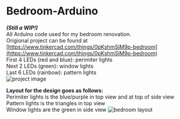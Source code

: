 # Bedroom-Arduino
***(Still a WIP!)***  
All Arduino code used for my bedroom renovation.  
Origional project can be found at [https://www.tinkercad.com/things/0pKshmSjM9p-bedroom](https://www.tinkercad.com/things/0pKshmSjM9p-bedroom) <br/>
First 4 LEDs (red and blue): perimiter lights  
Next 2 LEDs (green): window lights  
Last 6 LEDs (rainbow): pattern lights  
![project image](https://github.com/user-attachments/assets/bce73a94-9477-4f08-9e45-bb01fa90141c)
  
**Layout for the design goes as follows:**  
Perimiter lights is the blue/purple in top view and at top of side view  
Pattern lights is the triangles in top view  
Window lights are the green in side view
![bedroom layout](https://github.com/user-attachments/assets/08a9ad49-a616-44a2-963d-8eea4f599d48)
